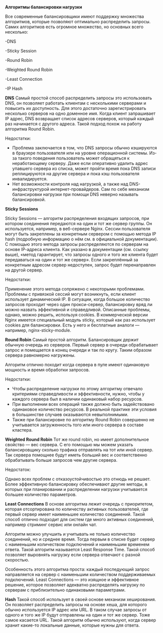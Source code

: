 **Алгоритмы балансировки нагрузки**

Все современные балансировщики имеют поддержку множества алгоритмов, которые позволяют оптимально распределить запросы. Самих алгоритмов есть огромное множество, но основных всего несколько:

-DNS

-Sticky Session

-Round Robin

-Weighted Round Robin

-Least Connection

-IP Hash

**DNS** Самый простой способ распределить запросы это использовать DNS, он позволяет работать клиентам с несколькими серверами и повысить их доступность.  Для этого достаточно зарегистрировать несколько серверов на одно доменное имя. Когда клиент запрашивает IP адрес, DNS возвращает список адресов серверов, который каждый раз начинается с другого адреса. Такой подход похож на работу алгоритма Round Robin.

Недостатки:

- Проблема заключается в том, что DNS запросы обычно кэшируются в браузере пользователя или на уровне операционной системы. Из-за такого поведения пользователь может обращяться к неработающему серверу. Даже если оперативно удалить адрес упавшего сервера из списка, может пройти время пока DNS записи реплицируются на другие сервера и пока кэш пользователя инвалидируется.
- Нет возможности контроля над нагрузкой, а также над DNS-инфраструктурой интернет-провайдеров. Сам по себе механизм балансировки нагрузки при помощи DNS неверно называть балансировкой.

**Sticky Sessions**

Sticky Sessions — алгоритм распределения входящих запросов, при котором соединения передаются на один и тот же сервер группы. Он используется, например, в веб-сервере Nginx. Сессии пользователя могут быть закреплены за конкретным сервером с помощью метода IP hash (подробную информацию о нём см. в официальной документации). С помощью этого метода запросы распределяются по серверам на основе IP-aдреса клиента. Как указано в документации (см. ссылку выше), «метод гарантирует, что запросы одного и того же клиента будет передаваться на один и тот же сервер». Если закреплённый за конкретным адресом сервер недоступен, запрос будет перенаправлен на другой сервер.

Недостатки:

Применение этого метода сопряжено с некоторыми проблемами. Проблемы с привязкой сессий могут возникнуть, если клиент использует динамический IP. В ситуации, когда большое количество запросов проходит через один прокси-сервер, балансировку вряд ли можно назвать эффективной и справедливой. Описанные проблемы, однако, можно решить, используя cookies. В коммерческой версии Nginx имеется специальный модуль sticky, который как раз использует cookies для балансировки. Есть у него и бесплатные аналоги — например, nginx-sticky-module.

**Round Robin** Самый простой алгоритм. Балансировщик держит обычную очередь из серверов. Первый сервер в очереди обрабатывает запрос и помещается в конец очереди и так по кругу. Таким образом сервера равномерно нагружены.

Алгоритм отлично походит когда сервера в пуле имеют одинаковую мощность и время обработки запросов.

Недостатки:

- Чтобы распределение нагрузки по этому алгоритму отвечало критериями справедливости и эффективности, нужно, чтобы у каждого сервера был в наличии одинаковый набор ресурсов.
- При выполнении всех операций также должно быть задействовано одинаковое количество ресурсов. В реальной практике эти условия в большинстве случаев оказываются невыполнимыми.
- Также при балансировке по алгоритму Round Robin совершенно не учитывается загруженность того или иного сервера в составе кластера.

**Weighted Round Robin** Тот же round robin, но имеет дополнительное свойство — вес сервера. С его помощью мы можем указать балансировщику сколько трафика отправлять на тот или иной сервер. Так сервера помощнее будут иметь больший вес и соответственно обрабатывать больше запросов чем другие сервера. 

Недостаток: 

Однако всех проблем с отказоустойчивостью это отнюдь не решает. Более эффективную балансировку обеспечивают другие методы, в которых при планировании и распределении нагрузки учитывается большее количество параметров.

**Least Connections** В основе алгоритма лежит очередь с приоритетом, которая отсортирована по количеству активных пользователей, где первый сервер имеет наименьшее количество соединений. Такой способ отлично подходит для систем где много активных соединений, например стриминг сервис или онлайн чат.

Алгоритм можно улучшить и учитывать не только количество соединений, но и среднее время. Тогда первым в списке будет сервер с наименьшим количеством подключений и наименьшим временем ответа. Такой алгоритм называется Least Response Time. Такой способ позволяет выровнять нагрузку если сервера отвечают с разной скоростью.

Особенность этого алгоритма проста: каждый последующий запрос направляется на сервер с наименьшим количеством поддерживаемых подключений. Least Connections — это изящное и эффективное решение, которое позволяет адекватно распределять нагрузку по серверам с приблизительно одинаковыми параметрами.

**Hash** Такой способ использует в своей основе механизм хеширования. Он позволяет распределить запросы на основе хеша, для которого обычно используется IP адрес или URL. В таком случае запросы от одного и того же IP будут отправлены на один и тот же сервер. Тоже самое касается URL. Такой алгоритм обычно используют, когда сервер хранит какие-то локальные данные, которые нужны для ответа.

